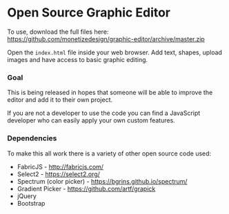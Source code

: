 # Open Source Graphic Editor

To use, download the full files here: https://github.com/monetizedesign/graphic-editor/archive/master.zip

Open the `index.html` file inside your web browser. Add text, shapes, upload images and have access to basic graphic editing.

### Goal

This is being released in hopes that someone will be able to improve the editor and add it to their own project. 

If you are not a developer to use the code you can find a JavaScript developer who can easily apply your own custom features.

### Dependencies

To make this all work there is a variety of other open source code used:

- FabricJS - http://fabricjs.com/
- Select2 - https://select2.org/
- Spectrum (color picker) - https://bgrins.github.io/spectrum/
- Gradient Picker - https://github.com/artf/grapick
- jQuery
- Bootstrap

